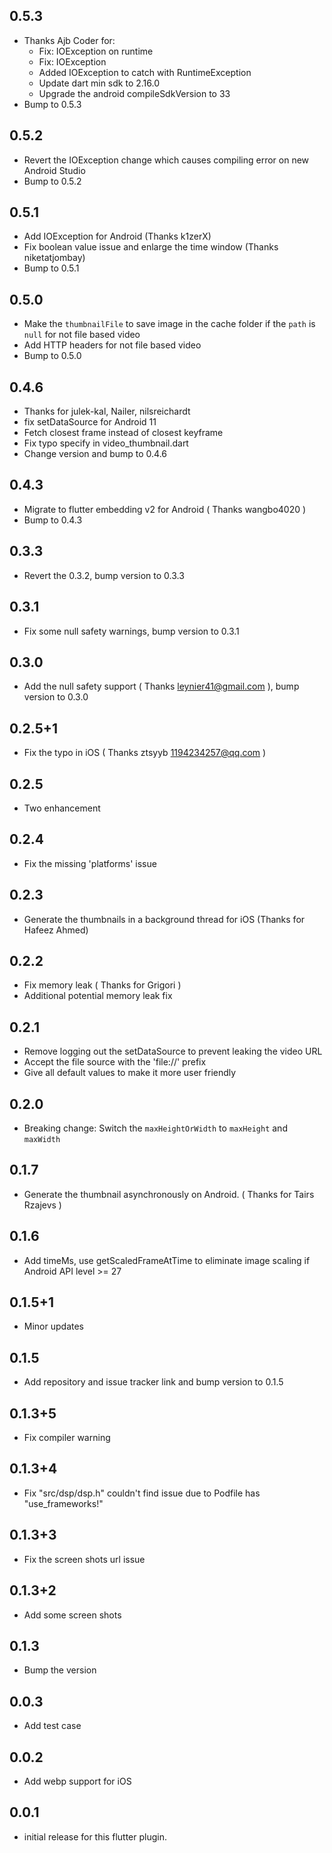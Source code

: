 ## 0.5.3

* Thanks Ajb Coder for:
    - Fix: IOException on runtime
    - Fix: IOException
    - Added IOException to catch with RuntimeException
    - Update dart min sdk to 2.16.0
    - Upgrade the android compileSdkVersion to 33
* Bump to 0.5.3

## 0.5.2

* Revert the IOException change which causes compiling error on new Android Studio
* Bump to 0.5.2

## 0.5.1

* Add IOException for Android (Thanks k1zerX)
* Fix boolean value issue and enlarge the time window (Thanks niketatjombay)
* Bump to 0.5.1

## 0.5.0

* Make the `thumbnailFile` to save image in the cache folder if the `path` is `null` for not file
  based video
* Add HTTP headers for not file based video
* Bump to 0.5.0

## 0.4.6

* Thanks for julek-kal, Nailer, nilsreichardt
* fix setDataSource for Android 11
* Fetch closest frame instead of closest keyframe
* Fix typo specify in video_thumbnail.dart
* Change version and bump to 0.4.6

## 0.4.3

* Migrate to flutter embedding v2 for Android ( Thanks wangbo4020 )
* Bump to 0.4.3

## 0.3.3

* Revert the 0.3.2, bump version to 0.3.3

## 0.3.1

* Fix some null safety warnings, bump version to 0.3.1

## 0.3.0

* Add the null safety support ( Thanks leynier41@gmail.com ), bump version to 0.3.0

## 0.2.5+1

* Fix the typo in iOS ( Thanks ztsyyb <1194234257@qq.com> )

## 0.2.5

* Two enhancement

## 0.2.4

* Fix the missing 'platforms' issue

## 0.2.3

* Generate the thumbnails in a background thread for iOS (Thanks for Hafeez Ahmed)

## 0.2.2

* Fix memory leak ( Thanks for Grigori )
* Additional potential memory leak fix

## 0.2.1

* Remove logging out the setDataSource to prevent leaking the video URL
* Accept the file source with the 'file://' prefix
* Give all default values to make it more user friendly

## 0.2.0

* Breaking change: Switch the `maxHeightOrWidth` to `maxHeight` and `maxWidth`

## 0.1.7

* Generate the thumbnail asynchronously on Android. ( Thanks for Tairs Rzajevs )

## 0.1.6

* Add timeMs, use getScaledFrameAtTime to eliminate image scaling if Android API level >= 27

## 0.1.5+1

* Minor updates

## 0.1.5

* Add repository and issue tracker link and bump version to 0.1.5

## 0.1.3+5

* Fix compiler warning

## 0.1.3+4

* Fix "src/dsp/dsp.h" couldn't find issue due to Podfile has "use_frameworks!"

## 0.1.3+3

* Fix the screen shots url issue

## 0.1.3+2

* Add some screen shots

## 0.1.3

* Bump the version

## 0.0.3

* Add test case

## 0.0.2

* Add webp support for iOS

## 0.0.1

* initial release for this flutter plugin.
